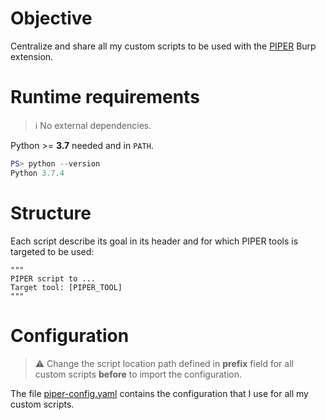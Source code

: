 # Objective

Centralize and share all my custom scripts to be used with the [PIPER](https://portswigger.net/bappstore/e4e0f6c4f0274754917dcb5f4937bb9e) Burp extension.

# Runtime requirements

> :information_source: No external dependencies.

Python >= **3.7** needed and in `PATH`.

```powershell
PS> python --version
Python 3.7.4
```

# Structure

Each script describe its goal in its header and for which PIPER tools is targeted to be used:

```text
"""
PIPER script to ...
Target tool: [PIPER_TOOL]
"""
``` 

# Configuration

> :warning: Change the script location path defined in **prefix** field for all custom scripts **before** to import the configuration.

The file [piper-config.yaml](piper-config.yaml) contains the configuration that I use for all my custom scripts. 
